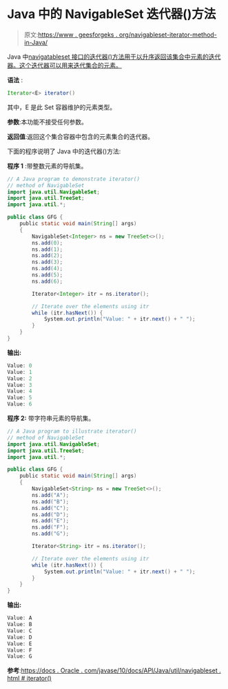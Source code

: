 # Java 中的 NavigableSet 迭代器()方法

> 原文:[https://www . geesforgeks . org/navigableset-iterator-method-in-Java/](https://www.geeksforgeeks.org/navigableset-iterator-method-in-java/)

Java 中[navigatableset 接口的迭代器()方法用于以升序返回该集合中元素的迭代器。这个迭代器可以用来迭代集合的元素。](https://www.geeksforgeeks.org/navigableset-java-examples/)

**语法** :

```java
Iterator<E> iterator()

```

其中，E 是此 Set 容器维护的元素类型。

**参数**:本功能不接受任何参数。

**返回值**:返回这个集合容器中包含的元素集合的迭代器。

下面的程序说明了 Java 中的迭代器()方法:

**程序 1** :带整数元素的导航集。

```java
// A Java program to demonstrate iterator()
// method of NavigableSet
import java.util.NavigableSet;
import java.util.TreeSet;
import java.util.*;

public class GFG {
    public static void main(String[] args)
    {
        NavigableSet<Integer> ns = new TreeSet<>();
        ns.add(0);
        ns.add(1);
        ns.add(2);
        ns.add(3);
        ns.add(4);
        ns.add(5);
        ns.add(6);

        Iterator<Integer> itr = ns.iterator();

        // Iterate over the elements using itr
        while (itr.hasNext()) {
            System.out.println("Value: " + itr.next() + " ");
        }
    }
}
```

**输出:**

```java
Value: 0 
Value: 1 
Value: 2 
Value: 3 
Value: 4 
Value: 5 
Value: 6

```

**程序 2:** 带字符串元素的导航集。

```java
// A Java program to illustrate iterator()
// method of NavigableSet
import java.util.NavigableSet;
import java.util.TreeSet;
import java.util.*;

public class GFG {
    public static void main(String[] args)
    {
        NavigableSet<String> ns = new TreeSet<>();
        ns.add("A");
        ns.add("B");
        ns.add("C");
        ns.add("D");
        ns.add("E");
        ns.add("F");
        ns.add("G");

        Iterator<String> itr = ns.iterator();

        // Iterate over the elements using itr
        while (itr.hasNext()) {
            System.out.println("Value: " + itr.next() + " ");
        }
    }
}
```

**输出:**

```java
Value: A 
Value: B 
Value: C 
Value: D 
Value: E 
Value: F 
Value: G

```

**参考**:[https://docs . Oracle . com/javase/10/docs/API/Java/util/navigableset . html # iterator()](https://docs.oracle.com/javase/10/docs/api/java/util/NavigableSet.html#iterator())